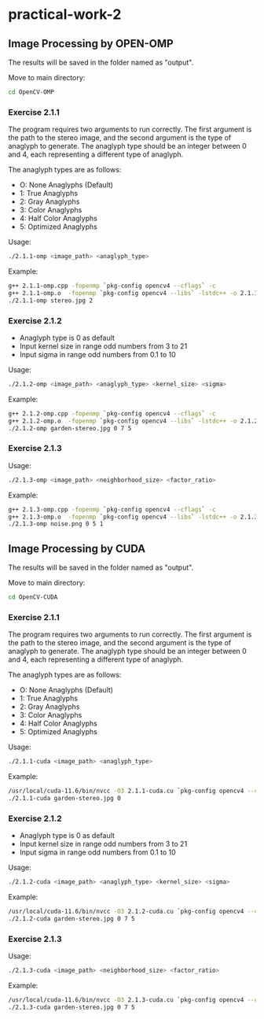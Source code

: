 # practical-work-2

## Image Processing by OPEN-OMP
The results will be saved in the folder named as "output".

Move to main directory:
```bash
cd OpenCV-OMP
```

### Exercise 2.1.1

The program requires two arguments to run correctly. The first argument is the path to the stereo image, and the second argument is the type of anaglyph to generate. The anaglyph type should be an integer between 0 and 4, each representing a different type of anaglyph.

The anaglyph types are as follows:
- O: None Anaglyphs (Default)
- 1: True Anaglyphs
- 2: Gray Anaglyphs
- 3: Color Anaglyphs
- 4: Half Color Anaglyphs
- 5: Optimized Anaglyphs

Usage:
```bash
./2.1.1-omp <image_path> <anaglyph_type>
```

Example:
```bash
g++ 2.1.1-omp.cpp -fopenmp `pkg-config opencv4 --cflags` -c
g++ 2.1.1-omp.o  -fopenmp `pkg-config opencv4 --libs` -lstdc++ -o 2.1.1-omp
./2.1.1-omp stereo.jpg 2
```

### Exercise 2.1.2

- Anaglyph type is 0 as default
- Input kernel size in range odd numbers from 3 to 21
- Input sigma in range odd numbers from 0.1 to 10
  
Usage:
```bash
./2.1.2-omp <image_path> <anaglyph_type> <kernel_size> <sigma>
```

Example:
```bash
g++ 2.1.2-omp.cpp -fopenmp `pkg-config opencv4 --cflags` -c
g++ 2.1.2-omp.o  -fopenmp `pkg-config opencv4 --libs` -lstdc++ -o 2.1.2-omp
./2.1.2-omp garden-stereo.jpg 0 7 5
```

### Exercise 2.1.3

Usage:
```bash
./2.1.3-omp <image_path> <neighborhood_size> <factor_ratio>
```

Example:
```bash
g++ 2.1.3-omp.cpp -fopenmp `pkg-config opencv4 --cflags` -c
g++ 2.1.3-omp.o  -fopenmp `pkg-config opencv4 --libs` -lstdc++ -o 2.1.3-omp
./2.1.3-omp noise.png 0 5 1
```

## Image Processing by CUDA
The results will be saved in the folder named as "output".

Move to main directory:
```bash
cd OpenCV-CUDA
```

### Exercise 2.1.1

The program requires two arguments to run correctly. The first argument is the path to the stereo image, and the second argument is the type of anaglyph to generate. The anaglyph type should be an integer between 0 and 4, each representing a different type of anaglyph.

The anaglyph types are as follows:
- O: None Anaglyphs (Default)
- 1: True Anaglyphs
- 2: Gray Anaglyphs
- 3: Color Anaglyphs
- 4: Half Color Anaglyphs
- 5: Optimized Anaglyphs

Usage:
```bash
./2.1.1-cuda <image_path> <anaglyph_type>
```

Example:
```bash
/usr/local/cuda-11.6/bin/nvcc -O3 2.1.1-cuda.cu `pkg-config opencv4 --cflags --libs` -o 2.1.1-cuda
./2.1.1-cuda garden-stereo.jpg 0
```

### Exercise 2.1.2

- Anaglyph type is 0 as default
- Input kernel size in range odd numbers from 3 to 21
- Input sigma in range odd numbers from 0.1 to 10
  
Usage:
```bash
./2.1.2-cuda <image_path> <anaglyph_type> <kernel_size> <sigma>
```

Example:
```bash
/usr/local/cuda-11.6/bin/nvcc -O3 2.1.2-cuda.cu `pkg-config opencv4 --cflags --libs` -o 2.1.2-cuda
./2.1.2-cuda garden-stereo.jpg 0 7 5
```

### Exercise 2.1.3

Usage:
```bash
./2.1.3-cuda <image_path> <neighborhood_size> <factor_ratio>
```

Example:
```bash
/usr/local/cuda-11.6/bin/nvcc -O3 2.1.3-cuda.cu `pkg-config opencv4 --cflags --libs` -o 2.1.3-cuda
./2.1.3-cuda garden-stereo.jpg 0 7 5
```